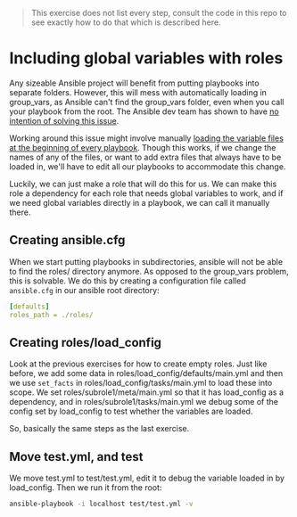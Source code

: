 >This exercise does not list every step, consult the code in this repo to see exactly how to do that which is described here.

# Including global variables with roles
Any sizeable Ansible project will benefit from putting playbooks into separate folders. However, this will mess with automatically
loading in group_vars, as Ansible can't find the group_vars folder, even when you call your playbook from the root. 
The Ansible dev team has shown to have [no intention of solving this issue](https://github.com/ansible/ansible/issues/12862).

Working around this issue might involve manually [loading the variable files at the beginning of every playbook](https://docs.ansible.com/ansible/latest/user_guide/playbooks_variables.html#defining-variables-in-files).
Though this works, if we change the names of any of the files, or want to add extra files that always have to be loaded in, we'll have
to edit all our playbooks to accommodate this change.

Luckily, we can just make a role that will do this for us. We can make this role a dependency for each role that needs global
variables to work, and if we need global variables directly in a playbook, we can call it manually there.



## Creating ansible.cfg
When we start putting playbooks in subdirectories, ansible will not be able to find the roles/ directory anymore. As opposed to 
the group_vars problem, this is solvable. We do this by creating a configuration file called `ansible.cfg` in our ansible root 
directory:

```yml
[defaults]
roles_path = ./roles/
```
## Creating roles/load_config
Look at the previous exercises for how to create empty roles. Just like before, we add some data in roles/load_config/defaults/main.yml and then we use `set_facts` in roles/load_config/tasks/main.yml to load these into scope. We set roles/subrole1/meta/main.yml so that it has load_config as a dependency, and in roles/subrole1/tasks/main.yml we debug some of the config set by
load_config to test whether the variables are loaded.

So, basically the same steps as the last exercise. 

## Move test.yml, and test
We move test.yml to test/test.yml, edit it to debug the variable loaded in by load_config. Then we run it from the root:
```bash
ansible-playbook -i localhost test/test.yml -v
```


